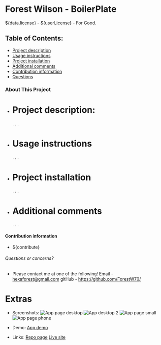 # Forest Wilson - BoilerPlate
${data.license} - ${userLicense} - For Good.



## Table of Contents:
- [Project description](#project-description)
- [Usage instructions](#usage-instructions)
- [Project installation](#project-installation)
- [Additional comments](#additional-comments)
- [Contribution information](#contribution-information)
- [Questions](#questions-or-concerns)


### About This Project
* # Project description:
  .
  .
  .

* # Usage instructions
  .
  .
  .


* # Project installation
  .
  .
  .
 
* # Additional comments
  .
  .
  .


#### Contribution information 
- ${contribute}


###### Questions or concerns? 
* Please contact me at one of the following!
  Email - hexaforest@gmail.com
  gitHub - https://github.com/ForestW70/


# Extras
* Screenshots:
  ![App page desktop](path)
  ![App desktop 2](path)
  ![App page small](path)
  ![App page phone](path)

* Demo:
  [App demo](link)

* Links:
  [Repo page](link)
  [Live site](link)